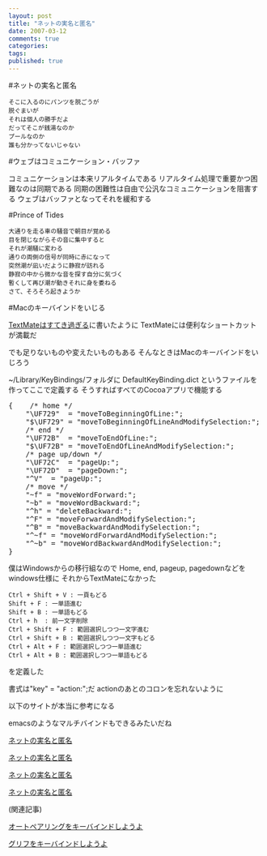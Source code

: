 ```yaml
---
layout: post
title: "ネットの実名と匿名"
date: 2007-03-12
comments: true
categories:
tags:
published: true
---
```


#ネットの実名と匿名

    そこに入るのにパンツを脱ごうが
    脱ぐまいが
    それは個人の勝手だよ
    だってそこが銭湯なのか
    プールなのか
    誰も分かってないじゃない

#ウェブはコミュニケーション・バッファ

   コミュニケーションは本来リアルタイムである
   リアルタイム処理で重要かつ困難なのは同期である
   同期の困難性は自由で公汎なコミュニケーションを阻害する
   ウェブはバッファとなってそれを緩和する

#Prince of Tides

    大通りを走る車の騒音で朝目が覚める
    目を閉じながらその音に集中すると
    それが潮騒に変わる
    通りの両側の信号が同時に赤になって
    突然潮が凪いだように静寂が訪れる
    静寂の中から微かな音を探す自分に気づく
    暫くして再び潮が動きそれに身を委ねる
    さて、そろそろ起きようか

#Macのキーバインドをいじる

[TextMateはすてき過ぎる](http://d.hatena.ne.jp/keyesberry/20070311)に書いたように
TextMateには便利なショートカットが満載だ

でも足りないものや変えたいものもある
そんなときはMacのキーバインドをいじろう

~/Library/KeyBindings/フォルダに
DefaultKeyBinding.dict
というファイルを作ってここで定義する
そうすればすべてのCocoaアプリで機能する
<pre>
{    /* home */
    "\UF729"  = "moveToBeginningOfLine:";
    "$\UF729" = "moveToBeginningOfLineAndModifySelection:";
    /* end */
    "\UF72B"  = "moveToEndOfLine:";
    "$\UF72B" = "moveToEndOfLineAndModifySelection:";
    /* page up/down */
    "\UF72C"  = "pageUp:";
    "\UF72D"  = "pageDown:";
    "^V"  = "pageUp:";
    /* move */
    "~f" = "moveWordForward:";
    "~b" = "moveWordBackward:";
    "^h" = "deleteBackward:";
    "^F" = "moveForwardAndModifySelection:";
    "^B" = "moveBackwardAndModifySelection:";
    "^~f" = "moveWordForwardAndModifySelection:";
    "^~b" = "moveWordBackwardAndModifySelection:";
}
</pre>
僕はWindowsからの移行組なので
Home, end, pageup, pagedownなどをwindows仕様に
それからTextMateになかった

    Ctrl + Shift + V : 一頁もどる
    Shift + F : 一単語進む
    Shift + B : 一単語もどる
    Ctrl + h  : 前一文字削除
    Ctrl + Shift + F : 範囲選択しつつ一文字進む
    Ctrl + Shift + B : 範囲選択しつつ一文字もどる
    Ctrl + Alt + F : 範囲選択しつつ一単語進む
    Ctrl + Alt + B : 範囲選択しつつ一単語もどる

を定義した

書式は"key" = "action:";だ
actionのあとのコロンを忘れないように

以下のサイトが本当に参考になる

emacsのようなマルチバインドもできるみたいだね

[ネットの実名と匿名](http://www.lsmason.com/articles/macosxkeybindings.html)

[ネットの実名と匿名](http://www.hcs.harvard.edu/~jrus/site/cocoa-text.html)

[ネットの実名と匿名](http://macromates.com/blog/archives/2005/07/05/key-bindings-for-switchers/)

[ネットの実名と匿名](http://journal.mycom.co.jp/column/osx/103/)

(関連記事)

[オートペアリングをキーバインドしようよ](http://d.hatena.ne.jp/keyesberry/20070313/p2)

[グリフをキーバインドしようよ](http://d.hatena.ne.jp/keyesberry/20070313/p3)


